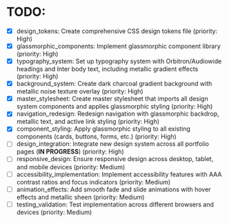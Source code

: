 # TODO:

- [x] design_tokens: Create comprehensive CSS design tokens file (priority: High)
- [x] glassmorphic_components: Implement glassmorphic component library (priority: High)
- [x] typography_system: Set up typography system with Orbitron/Audiowide headings and Inter body text, including metallic gradient effects (priority: High)
- [x] background_system: Create dark charcoal gradient background with metallic noise texture overlay (priority: High)
- [x] master_stylesheet: Create master stylesheet that imports all design system components and applies glassmorphic styling (priority: High)
- [x] navigation_redesign: Redesign navigation with glassmorphic backdrop, metallic text, and active link styling (priority: High)
- [x] component_styling: Apply glassmorphic styling to all existing components (cards, buttons, forms, etc.) (priority: High)
- [ ] design_integration: Integrate new design system across all portfolio pages (**IN PROGRESS**) (priority: High)
- [ ] responsive_design: Ensure responsive design across desktop, tablet, and mobile devices (priority: Medium)
- [ ] accessibility_implementation: Implement accessibility features with AAA contrast ratios and focus indicators (priority: Medium)
- [ ] animation_effects: Add smooth fade and slide animations with hover effects and metallic sheen (priority: Medium)
- [ ] testing_validation: Test implementation across different browsers and devices (priority: Medium)
